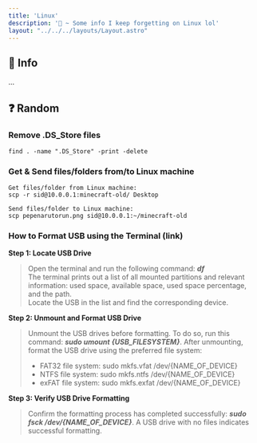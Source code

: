```yaml
---
title: 'Linux'
description: '🌱 ~ Some info I keep forgetting on Linux lol'
layout: "../../../layouts/Layout.astro"
---
```


## 📝 Info

...

## ❓ Random

### Remove .DS_Store files

`find . -name ".DS_Store" -print -delete`

### Get & Send files/folders from/to Linux machine

```
Get files/folder from Linux machine:
scp -r sid@10.0.0.1:minecraft-old/ Desktop

Send files/folder to Linux machine:
scp pepenarutorun.png sid@10.0.0.1:~/minecraft-old
```

### How to Format USB using the Terminal (link)

**Step 1: Locate USB Drive**

> Open the terminal and run the following command: ***df***  
The terminal prints out a list of all mounted partitions and relevant information: used space, available space, used space percentage, and the path.  
Locate the USB in the list and find the corresponding device.

**Step 2: Unmount and Format USB Drive**

> Unmount the USB drives before formatting. To do so, run this command: ***sudo umount {USB_FILESYSTEM}***. After unmounting, format the USB drive using the preferred file system:
> - FAT32 file system: sudo mkfs.vfat /dev/{NAME_OF_DEVICE}  
> - NTFS file system: sudo mkfs.ntfs /dev/{NAME_OF_DEVICE}
> - exFAT file system: sudo mkfs.exfat /dev/{NAME_OF_DEVICE}

**Step 3: Verify USB Drive Formatting**

> Confirm the formatting process has completed successfully: ***sudo fsck /dev/{NAME_OF_DEVICE}***. A USB drive with no files indicates successful formatting.
